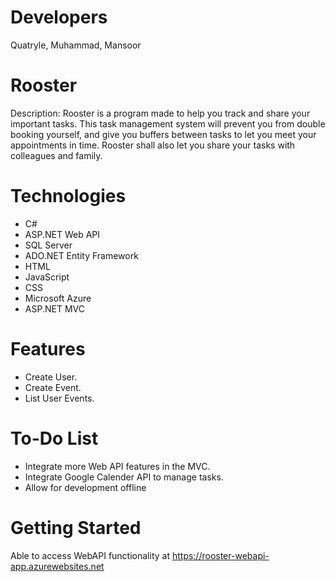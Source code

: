 # Developers
Quatryle, Muhammad, Mansoor

# Rooster
Description: Rooster is a program made to help you track and share your important tasks. This task management system will prevent you from double booking yourself, and give you buffers between tasks to let you meet your appointments in time. Rooster shall also let you share your tasks with colleagues and family.

# Technologies
* C#
* ASP.NET Web API
* SQL Server
* ADO.NET Entity Framework
* HTML
* JavaScript
* CSS
* Microsoft Azure
* ASP.NET MVC

# Features
* Create User.
* Create Event.
* List User Events.

# To-Do List
* Integrate more Web API features in the MVC.
* Integrate Google Calender API to manage tasks.
* Allow for development offline

# Getting Started
Able to access WebAPI functionality at https://rooster-webapi-app.azurewebsites.net
